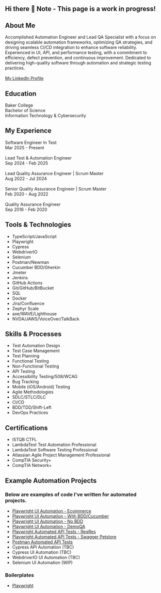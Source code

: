 ## Hi there 👋 Note - This page is a work in progress!

## About Me
Accomplished Automation Engineer and Lead QA Specialist with a focus on designing scalable automation frameworks, optimizing QA strategies, and driving seamless CI/CD integration to enhance software reliability. Experienced in UI, API, and performance testing, with a commitment to efficiency, defect prevention, and continuous improvement. Dedicated to delivering high-quality software through automation and strategic testing practices.\
\
[My LinkedIn Profile](https://www.linkedin.com/in/garrett-dillon/)

## Education
Baker College\
Bachelor of Science\
Information Technology & Cybersecurity


## My Experience
Software Engineer In Test\
Mar 2025 - Present\
\
Lead Test & Automation Engineer\
Sep 2024 - Feb 2025\
\
Lead Quality Assurance Engineer | Scrum Master\
Aug 2022 - Jul 2024\
\
Senior Quality Assurance Engineer | Scrum Master\
Feb 2020 - Aug 2022\
\
Quality Assurance Engineer\
Sep 2016 - Feb 2020


## Tools & Technologies

* TypeScript/JavaScript
* Playwright
* Cypress
* WebdriverIO
* Selenium
* Postman/Newman
* Cucumber BDD/Gherkin
* Jmeter
* Jenkins
* GitHub Actions
* Git/GitHub/BitBucket
* SQL
* Docker
* Jira/Confluence
* Zephyr Scale
* axe/WAVE/Lighthouse
* NVDA/JAWS/VoiceOver/TalkBack


## Skills & Processes
* Test Automation Design
* Test Case Management
* Test Planning
* Functional Testing
* Non-Functional Testing
* API Testing
* Accessibility Testing/508/WCAG
* Bug Tracking
* Mobile (iOS/Android) Testing
* Agile Methodologies
* SDLC/STLC/DLC
* CI/CD
* BDD/TDD/Shift-Left
* DevOps Practices


## Certifications
* ISTQB CTFL
* LambdaTest Test Automation Professional
* LambdaTest Software Testing Professional
* Atlassian Agile Project Management Professional
* CompTIA Security+
* CompTIA Network+


## Example Automation Projects
### Below are examples of code I've written for automated projects.
* [Playwright UI Automation - Ecommerce](https://github.com/gdautoqa/playwright-ecommerce)
* [Playwright UI Automation - With BDD/Cucumber](https://github.com/gdautoqa/playwright-ui-bdd-cucumber)
* [Playwright UI Automation - No BDD](https://github.com/gdautoqa/playwright-ui-no-bdd)
* [Playwright UI Automation - DemoQA](https://github.com/gdautoqa/playwright-ui-demoqa)
* [Playwright Automated API Tests - ReqRes](https://github.com/gdautoqa/playwright-automated-api-tests)
* [Playwright Automated API Tests - Swagger Petstore](https://github.com/gdautoqa/playwright-api-petstore)
* [Postman Automated API Tests](https://github.com/gdautoqa/postman-automated-api-tests)
* Cypress API Automation (TBC)
* Cypress UI Automation (TBC)
* WebdriverIO UI Automation (TBC)
* Selenium UI Automation (WIP)


### Boilerplates
* [Playwright](https://github.com/gdautoqa/playwright-boilerplate)
